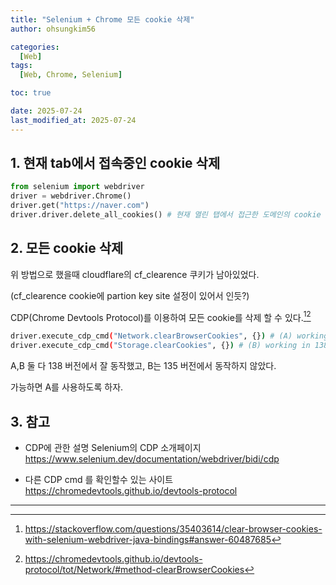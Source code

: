```yaml
---
title: "Selenium + Chrome 모든 cookie 삭제"
author: ohsungkim56

categories:
  [Web]
tags:
  [Web, Chrome, Selenium]

toc: true

date: 2025-07-24
last_modified_at: 2025-07-24
---
```


## 1. 현재 tab에서 접속중인 cookie 삭제

```python
from selenium import webdriver
driver = webdriver.Chrome()
driver.get("https://naver.com")
driver.driver.delete_all_cookies() # 현재 열린 탭에서 접근한 도메인의 cookie 삭제
```

## 2. 모든 cookie 삭제
위 방법으로 했을때 cloudflare의 cf_clearence 쿠키가 남아있었다. 

(cf_clearence cookie에 partion key site 설정이 있어서 인듯?)

CDP(Chrome Devtools Protocol)를 이용하여 모든 cookie를 삭제 할 수 있다.[^1][^2]
```bash
driver.execute_cdp_cmd("Network.clearBrowserCookies", {}) # (A) working in 135, 138
driver.execute_cdp_cmd("Storage.clearCookies", {}) # (B) working in 138
```
A,B 둘 다 138 버전에서 잘 동작했고, B는 135 버전에서 동작하지 않았다.

가능하면 A를 사용하도록 하자.

## 3. 참고
* CDP에 관한 설명 Selenium의 CDP 소개페이지
https://www.selenium.dev/documentation/webdriver/bidi/cdp


* 다른 CDP cmd 를 확인할수 있는 사이트
https://chromedevtools.github.io/devtools-protocol

---

[^1]: https://stackoverflow.com/questions/35403614/clear-browser-cookies-with-selenium-webdriver-java-bindings#answer-60487685

[^2]: https://chromedevtools.github.io/devtools-protocol/tot/Network/#method-clearBrowserCookies

